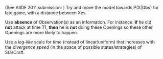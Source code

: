 (See AIIDE 2011 submission: ) Try and move the model towards P(X|Obs) for late game, with a distance between Xes.

Use __absence__ of Observation(s) as an information. For instance: __if__ he did __not__ attack at time T1, __then__ he is __not__ doing these Openings so these other Openings are more likely to happen.

Use a *log-like* scale for time (instead of linear/uniform) that increases with the *divergence speed* (in the space of possible states/strategies) of StarCraft.
